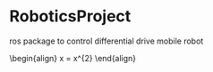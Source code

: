 # RoboticsProject
ros package to control differential drive mobile robot

\begin{align}
  x = x^{2}
\end{align}

